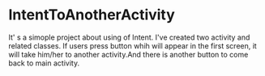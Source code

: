 # IntentToAnotherActivity
It' s a simople project about using of Intent. I've created two activity and related classes. If users press button whih will appear in the first screen, it will take him/her to another activity.And there is another button to come back to main activity.
